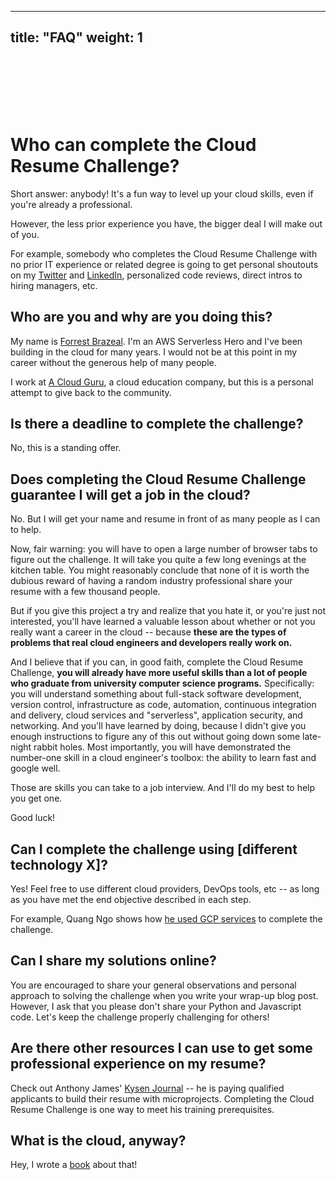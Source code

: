 
---
title: "FAQ"
weight: 1
---

<br>
<br>
<br>
<br>
<br>

# Who can complete the Cloud Resume Challenge?

Short answer: anybody! It's a fun way to level up your cloud skills, even if you're already a professional.

However, the less prior experience you have, the bigger deal I will make out of you.

For example, somebody who completes the Cloud Resume Challenge with no prior IT experience or related degree is going to get personal shoutouts on my [Twitter](https://twitter.com/forrestbrazeal) and [LinkedIn](https://www.linkedin.com/in/forrestbrazeal/), personalized code reviews, direct intros to hiring managers, etc.

## Who are you and why are you doing this?

My name is [Forrest Brazeal](https://forrestbrazeal.com). I'm an AWS Serverless Hero and I've been building in the cloud for many years. I would not be at this point in my career without the generous help of many people.

I work at [A Cloud Guru](https://acloud.guru), a cloud education company, but this is a personal attempt to give back to the community. 

## Is there a deadline to complete the challenge?
No, this is a standing offer.

## Does completing the Cloud Resume Challenge guarantee I will get a job in the cloud?

No. But I will get your name and resume in front of as many people as I can to help.

Now, fair warning: you will have to open a large number of browser tabs to figure out the challenge. It will take you quite a few long evenings at the kitchen table. You might reasonably conclude that none of it is worth the dubious reward of having a random industry professional share your resume with a few thousand people.

But if you give this project a try and realize that you hate it, or you're just not interested, you'll have learned a valuable lesson about whether or not you really want a career in the cloud -- because **these are the types of problems that real cloud engineers and developers really work on.**

And I believe that if you can, in good faith, complete the Cloud Resume Challenge, **you will already have more useful skills than a lot of people who graduate from university computer science programs.** Specifically: you will understand something about full-stack software development, version control, infrastructure as code, automation, continuous integration and delivery, cloud services and "serverless", application security, and networking. And you'll have learned by doing, because I didn't give you enough instructions to figure any of this out without going down some late-night rabbit holes. Most importantly, you will have demonstrated the number-one skill in a cloud engineer's toolbox: the ability to learn fast and google well.

Those are skills you can take to a job interview. And I'll do my best to help you get one.

Good luck!

## Can I complete the challenge using [different technology X]?
Yes! Feel free to use different cloud providers, DevOps tools, etc -- as long as you have met the end objective described in each step.

For example, Quang Ngo shows how [he used GCP services](https://medium.com/@quangngotan95/the-cloud-resume-challenge-with-gcp-d331055b667c) to complete the challenge.

## Can I share my solutions online?

You are encouraged to share your general observations and personal approach to solving the challenge when you write your wrap-up blog post. However, I ask that you please don't share your Python and Javascript code. Let's keep the challenge properly challenging for others!

## Are there other resources I can use to get some professional experience on my resume?

Check out Anthony James' [Kysen Journal](http://kysenjournal.com/) -- he is paying qualified applicants to build their resume with microprojects. Completing the Cloud Resume Challenge is one way to meet his training prerequisites.

## What is the cloud, anyway?

Hey, I wrote a [book](https://www.amazon.com/Read-Aloud-Cloud-Innocents-Inside/dp/1119677629/) about that!
